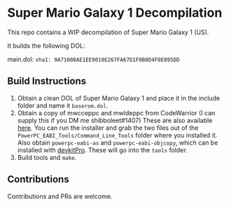 # Super Mario Galaxy 1 Decompilation

This repo contains a WIP decompilation of Super Mario Galaxy 1 (US).

It builds the following DOL:

main.dol: `sha1: 9A71008AE1EE9010E267FA67D1F0B0D4F0E895DD`

## Build Instructions

1. Obtain a clean DOL of Super Mario Galaxy 1 and place it in the include folder and name it `baserom.dol`.
2. Obtain a copy of mwcceppc and mwldeppc from CodeWarrior (I can supply this if you DM me shibboleet#1407) These are also available [here](https://www.nxp.com/lgfiles/devsuites/PowerPC/CW55xx_v2_10_SE.exe). You can run the installer and grab the two files out of the `PowerPC_EABI_Tools/Command_Line_Tools` folder where you installed it. Also obtain `powerpc-eabi-as` and `powerpc-eabi-objcopy`, which can be installed with [devkitPro](https://devkitpro.org/wiki/Getting_Started). These will go into the `tools` folder.
3. Build tools and `make`.

## Contributions

Contributions and PRs are welcome.